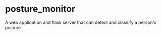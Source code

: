 # posture_monitor
A web application and flask server that can detect and classify a person's posture
